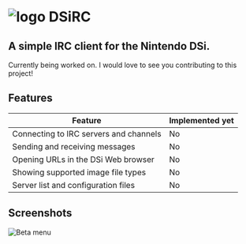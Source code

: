 # ![logo](https://raw.githubusercontent.com/Apfel/DSiRC/master/icon.bmp) DSiRC
## **A simple IRC client for the Nintendo DSi.**

Currently being worked on. I would love to see you contributing to this project!

## Features
| Feature                                   | Implemented yet |
|-------------------------------------------|-----------------|
| Connecting to IRC servers and channels    | No              |
| Sending and receiving messages            | No              |
| Opening URLs in the DSi Web browser       | No              |
| Showing supported image file types        | No              |
| Server list and configuration files       | No              |

## Screenshots
![Beta menu](https://cdn.discordapp.com/attachments/351097309926391839/518561159234846730/DSiRC.png)
